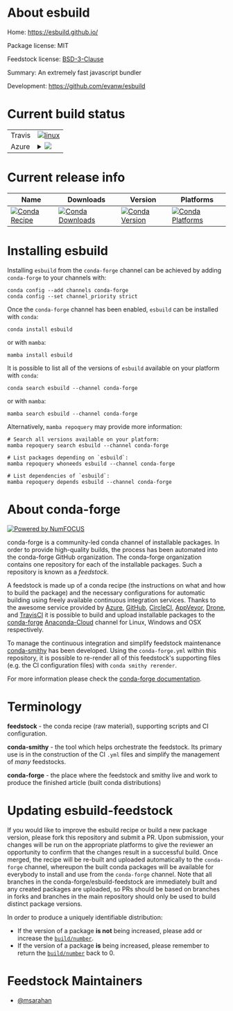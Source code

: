 About esbuild
=============

Home: https://esbuild.github.io/

Package license: MIT

Feedstock license: [BSD-3-Clause](https://github.com/conda-forge/esbuild-feedstock/blob/main/LICENSE.txt)

Summary: An extremely fast javascript bundler

Development: https://github.com/evanw/esbuild

Current build status
====================


<table><tr>
    <td>Travis</td>
    <td>
      <a href="https://app.travis-ci.com/conda-forge/esbuild-feedstock">
        <img alt="linux" src="https://img.shields.io/travis/com/conda-forge/esbuild-feedstock/main.svg?label=Linux">
      </a>
    </td>
  </tr>
    
  <tr>
    <td>Azure</td>
    <td>
      <details>
        <summary>
          <a href="https://dev.azure.com/conda-forge/feedstock-builds/_build/latest?definitionId=16880&branchName=main">
            <img src="https://dev.azure.com/conda-forge/feedstock-builds/_apis/build/status/esbuild-feedstock?branchName=main">
          </a>
        </summary>
        <table>
          <thead><tr><th>Variant</th><th>Status</th></tr></thead>
          <tbody><tr>
              <td>linux_64</td>
              <td>
                <a href="https://dev.azure.com/conda-forge/feedstock-builds/_build/latest?definitionId=16880&branchName=main">
                  <img src="https://dev.azure.com/conda-forge/feedstock-builds/_apis/build/status/esbuild-feedstock?branchName=main&jobName=linux&configuration=linux_64_" alt="variant">
                </a>
              </td>
            </tr><tr>
              <td>linux_aarch64</td>
              <td>
                <a href="https://dev.azure.com/conda-forge/feedstock-builds/_build/latest?definitionId=16880&branchName=main">
                  <img src="https://dev.azure.com/conda-forge/feedstock-builds/_apis/build/status/esbuild-feedstock?branchName=main&jobName=linux&configuration=linux_aarch64_" alt="variant">
                </a>
              </td>
            </tr><tr>
              <td>linux_ppc64le</td>
              <td>
                <a href="https://dev.azure.com/conda-forge/feedstock-builds/_build/latest?definitionId=16880&branchName=main">
                  <img src="https://dev.azure.com/conda-forge/feedstock-builds/_apis/build/status/esbuild-feedstock?branchName=main&jobName=linux&configuration=linux_ppc64le_" alt="variant">
                </a>
              </td>
            </tr><tr>
              <td>osx_64</td>
              <td>
                <a href="https://dev.azure.com/conda-forge/feedstock-builds/_build/latest?definitionId=16880&branchName=main">
                  <img src="https://dev.azure.com/conda-forge/feedstock-builds/_apis/build/status/esbuild-feedstock?branchName=main&jobName=osx&configuration=osx_64_" alt="variant">
                </a>
              </td>
            </tr><tr>
              <td>win_64</td>
              <td>
                <a href="https://dev.azure.com/conda-forge/feedstock-builds/_build/latest?definitionId=16880&branchName=main">
                  <img src="https://dev.azure.com/conda-forge/feedstock-builds/_apis/build/status/esbuild-feedstock?branchName=main&jobName=win&configuration=win_64_" alt="variant">
                </a>
              </td>
            </tr>
          </tbody>
        </table>
      </details>
    </td>
  </tr>
</table>

Current release info
====================

| Name | Downloads | Version | Platforms |
| --- | --- | --- | --- |
| [![Conda Recipe](https://img.shields.io/badge/recipe-esbuild-green.svg)](https://anaconda.org/conda-forge/esbuild) | [![Conda Downloads](https://img.shields.io/conda/dn/conda-forge/esbuild.svg)](https://anaconda.org/conda-forge/esbuild) | [![Conda Version](https://img.shields.io/conda/vn/conda-forge/esbuild.svg)](https://anaconda.org/conda-forge/esbuild) | [![Conda Platforms](https://img.shields.io/conda/pn/conda-forge/esbuild.svg)](https://anaconda.org/conda-forge/esbuild) |

Installing esbuild
==================

Installing `esbuild` from the `conda-forge` channel can be achieved by adding `conda-forge` to your channels with:

```
conda config --add channels conda-forge
conda config --set channel_priority strict
```

Once the `conda-forge` channel has been enabled, `esbuild` can be installed with `conda`:

```
conda install esbuild
```

or with `mamba`:

```
mamba install esbuild
```

It is possible to list all of the versions of `esbuild` available on your platform with `conda`:

```
conda search esbuild --channel conda-forge
```

or with `mamba`:

```
mamba search esbuild --channel conda-forge
```

Alternatively, `mamba repoquery` may provide more information:

```
# Search all versions available on your platform:
mamba repoquery search esbuild --channel conda-forge

# List packages depending on `esbuild`:
mamba repoquery whoneeds esbuild --channel conda-forge

# List dependencies of `esbuild`:
mamba repoquery depends esbuild --channel conda-forge
```


About conda-forge
=================

[![Powered by
NumFOCUS](https://img.shields.io/badge/powered%20by-NumFOCUS-orange.svg?style=flat&colorA=E1523D&colorB=007D8A)](https://numfocus.org)

conda-forge is a community-led conda channel of installable packages.
In order to provide high-quality builds, the process has been automated into the
conda-forge GitHub organization. The conda-forge organization contains one repository
for each of the installable packages. Such a repository is known as a *feedstock*.

A feedstock is made up of a conda recipe (the instructions on what and how to build
the package) and the necessary configurations for automatic building using freely
available continuous integration services. Thanks to the awesome service provided by
[Azure](https://azure.microsoft.com/en-us/services/devops/), [GitHub](https://github.com/),
[CircleCI](https://circleci.com/), [AppVeyor](https://www.appveyor.com/),
[Drone](https://cloud.drone.io/welcome), and [TravisCI](https://travis-ci.com/)
it is possible to build and upload installable packages to the
[conda-forge](https://anaconda.org/conda-forge) [Anaconda-Cloud](https://anaconda.org/)
channel for Linux, Windows and OSX respectively.

To manage the continuous integration and simplify feedstock maintenance
[conda-smithy](https://github.com/conda-forge/conda-smithy) has been developed.
Using the ``conda-forge.yml`` within this repository, it is possible to re-render all of
this feedstock's supporting files (e.g. the CI configuration files) with ``conda smithy rerender``.

For more information please check the [conda-forge documentation](https://conda-forge.org/docs/).

Terminology
===========

**feedstock** - the conda recipe (raw material), supporting scripts and CI configuration.

**conda-smithy** - the tool which helps orchestrate the feedstock.
                   Its primary use is in the construction of the CI ``.yml`` files
                   and simplify the management of *many* feedstocks.

**conda-forge** - the place where the feedstock and smithy live and work to
                  produce the finished article (built conda distributions)


Updating esbuild-feedstock
==========================

If you would like to improve the esbuild recipe or build a new
package version, please fork this repository and submit a PR. Upon submission,
your changes will be run on the appropriate platforms to give the reviewer an
opportunity to confirm that the changes result in a successful build. Once
merged, the recipe will be re-built and uploaded automatically to the
`conda-forge` channel, whereupon the built conda packages will be available for
everybody to install and use from the `conda-forge` channel.
Note that all branches in the conda-forge/esbuild-feedstock are
immediately built and any created packages are uploaded, so PRs should be based
on branches in forks and branches in the main repository should only be used to
build distinct package versions.

In order to produce a uniquely identifiable distribution:
 * If the version of a package **is not** being increased, please add or increase
   the [``build/number``](https://docs.conda.io/projects/conda-build/en/latest/resources/define-metadata.html#build-number-and-string).
 * If the version of a package **is** being increased, please remember to return
   the [``build/number``](https://docs.conda.io/projects/conda-build/en/latest/resources/define-metadata.html#build-number-and-string)
   back to 0.

Feedstock Maintainers
=====================

* [@msarahan](https://github.com/msarahan/)


